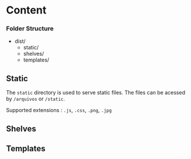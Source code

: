 # Content

### Folder Structure

- dist/
  - static/
  - shelves/
  - templates/

## Static

The `static` directory is used to serve static files.
The files can be acessed by `/arquivos` or `/static`.

Supported extensions : `.js`, `.css`, `.png`, `.jpg`

<!-- ## Files

The `files` directory is used to serve **Checkout Files**.
Don't place your files from  -->

## Shelves

## Templates
